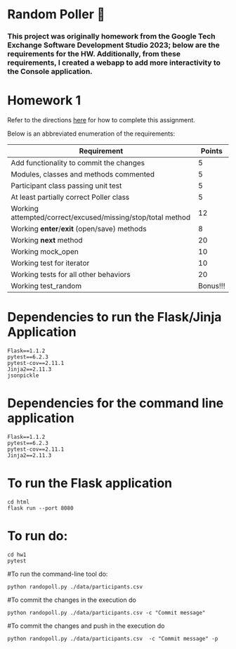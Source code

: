 # Random Poller 🎲 

### This project was originally homework from the Google Tech Exchange Software Development Studio 2023; below are the requirements for the HW. Additionally, from these requirements, I created a webapp to add more interactivity to the Console application.

# Homework 1

Refer to the directions [here](https://site.sds-techx.in/hw1-unit-testing/#0) for how to complete this assignment.

Below is an abbreviated enumeration of the requirements:

| Requirement                                                 | Points
| ----------------------------------------------------------- | -------
| Add functionality to commit the changes                     | 5
| Modules, classes and methods commented                      | 5
| Participant class passing unit test                         | 5
| At least partially correct Poller class                     | 5
| Working attempted/correct/excused/missing/stop/total method | 12
| Working __enter__/__exit__ (open/save) methods              | 8
| Working __next__ method                                     | 20
| Working mock_open                                           | 10
| Working test for iterator                                   | 10
| Working tests for all other behaviors                       | 20
| Working test_random                                         | Bonus!!!

# Dependencies to run the Flask/Jinja Application

```
Flask==1.1.2
pytest==6.2.3
pytest-cov==2.11.1
Jinja2==2.11.3
jsonpickle
```

# Dependencies for the command line application

```
Flask==1.1.2
pytest==6.2.3
pytest-cov==2.11.1
Jinja2==2.11.3
```

# To run the Flask application
```
cd html 
flask run --port 8080
```

# To run do:
```
cd hw1
pytest
```

#To run the command-line tool do:
```
python randopoll.py ./data/participants.csv
```
#To commit the changes in the execution do
```
python randopoll.py ./data/participants.csv -c "Commit message"
```
#To commit the changes and push in the execution do
```
python randopoll.py ./data/participants.csv  -c "Commit message" -p
```